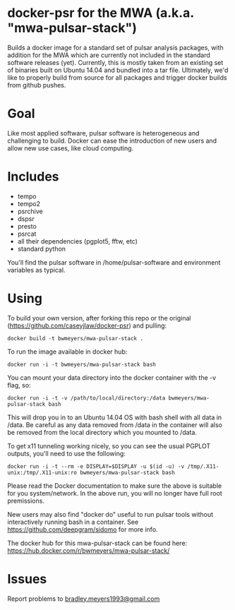 # docker-psr for the MWA (a.k.a. "mwa-pulsar-stack")
Builds a docker image for a standard set of pulsar analysis packages, with addition for the MWA which are currently not included in the standard software releases (yet). Currently, this is mostly taken from an existing set of binaries built on Ubuntu 14.04 and bundled into a tar file. Ultimately, we'd like to properly build from source for all packages and trigger docker builds from github pushes.

# Goal
Like most applied software, pulsar software is heterogeneous and challenging to build. Docker can ease the introduction of new users and allow new use cases, like cloud computing.

# Includes
- tempo
- tempo2
- psrchive
- dspsr
- presto
- psrcat
- all their dependencies (pgplot5, fftw, etc)
- standard python

You'll find the pulsar software in /home/pulsar-software and environment variables as typical. 

# Using
To build your own version, after forking this repo or the original (https://github.com/caseyjlaw/docker-psr) and pulling:

    docker build -t bwmeyers/mwa-pulsar-stack .

To run the image available in docker hub:

    docker run -i -t bwmeyers/mwa-pulsar-stack bash

You can mount your data directory into the docker container with the -v flag, so:

    docker run -i -t -v /path/to/local/directory:/data bwmeyers/mwa-pulsar-stack bash

This will drop you in to an Ubuntu 14.04 OS with bash shell with all data in /data. Be careful as any data removed from /data in the container will also be removed from the local directory which you mounted to /data.

To get x11 tunneling working nicely, so you can see the usual PGPLOT outputs, you'll need to use the following:

   `docker run -i -t --rm -e DISPLAY=$DISPLAY -u $(id -u) -v /tmp/.X11-unix:/tmp/.X11-unix:ro bwmeyers/mwa-pulsar-stack bash`

Please read the Docker documentation to make sure the above is suitable for you system/network. In the above run, you will no longer have full root premissions.

New users may also find "docker do" useful to run pulsar tools without interactively running bash in a container. See https://github.com/deepgram/sidomo for more info.

The docker hub for this mwa-pulsar-stack can be found here: https://hub.docker.com/r/bwmeyers/mwa-pulsar-stack/

# Issues

Report problems to bradley.meyers1993@gmail.com  
